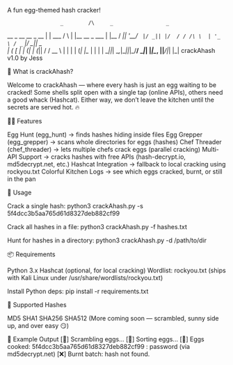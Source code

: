 A fun egg-themed hash cracker!

                     _        /\     _                 _   
  __  _ __ __ _  __ | | ___  /  \   | |__   __ _  ___ | |__ 
 / _|| '__/ _` |/ _|| |/  / / /\ \  | '_ \ / _` |/ __||  _ \
| (_ [ | | (_| | (_||    / /  __  \ | | | | (_| |\__ \| | | |
 \__||_|  \__,_|\__||_|\_\/__/  \__\|_| |_|\__, ||___/|_| |_| 
                                           crackAhash v1.0 by Jess

🍳 What is crackAhash?

Welcome to crackAhash — where every hash is just an egg waiting to be cracked!
Some shells split open with a single tap (online APIs), others need a good whack (Hashcat).
Either way, we don’t leave the kitchen until the secrets are served hot. 🔥

🧑‍🍳 Features

Egg Hunt (egg_hunt) → finds hashes hiding inside files
Egg Grepper (egg_grepper) → scans whole directories for eggs (hashes)
Chef Threader (chef_threader) → lets multiple chefs crack eggs (parallel cracking)
Multi-API Support → cracks hashes with free APIs (hash-decrypt.io, md5decrypt.net, etc.)
Hashcat Integration → fallback to local cracking using rockyou.txt
Colorful Kitchen Logs → see which eggs cracked, burnt, or still in the pan

🥄 Usage

Crack a single hash:
python3 crackAhash.py -s 5f4dcc3b5aa765d61d8327deb882cf99

Crack all hashes in a file:
python3 crackAhash.py -f hashes.txt

Hunt for hashes in a directory:
python3 crackAhash.py -d /path/to/dir

📦 Requirements

Python 3.x
Hashcat
 (optional, for local cracking)
Wordlist: rockyou.txt (ships with Kali Linux under /usr/share/wordlists/rockyou.txt)

Install Python deps:
pip install -r requirements.txt

🥚 Supported Hashes

MD5
SHA1
SHA256
SHA512
(More coming soon — scrambled, sunny side up, and over easy 😏)

🍳 Example Output
[🥚] Scrambling eggs...
[🥄] Sorting eggs...
[🍳] Eggs cooked: 5f4dcc3b5aa765d61d8327deb882cf99 : password (via md5decrypt.net)
[❌] Burnt batch: hash not found.
